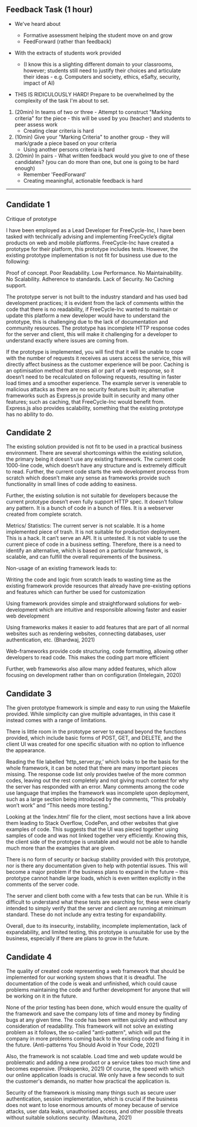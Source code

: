 Feedback Task (1 hour)
-------------

* We've heard about
    * Formative assessment helping the student move on and grow
    * FeedForward (rather than feedback)

* With the extracts of students work provided 
    * (I know this is a slighting different domain to your classrooms, however; students still need to justify their choices and articulate their ideas - e.g. Computers and society, ethics, eSafty, security, impact of AI)
* THIS IS RIDICULOUSLY HARD! Prepare to be overwhelmed by the complexity of the task I'm about to set.
1. (20min) In teams of two or three - Attempt to construct "Marking criteria" for the piece - this will be used by you (teacher) and students to peer assess work
    * Creating clear criteria is hard
2. (10min) Give your "Marking Criteria" to another group - they will mark/grade a piece based on your criteria
    * Using another persons criteria is hard
3. (20min) In pairs - What written feedback would you give to one of these candidates? (you can do more than one, but one is going to be hard enough)
    * Remember 'FeedForward'
    * Creating meaningful, actionable feedback is hard

---


## Candidate 1

Critique of prototype

I have been employed as a Lead Developer for FreeCycle-Inc, I have been tasked with technically advising and implementing FreeCycle’s digital products on web and mobile platforms. FreeCycle-Inc have created a prototype for their platform, this prototype includes tests. However, the existing prototype implementation is not fit for business use due to the following:


Proof of concept.
Poor Readability.
Low Performance.
No Maintainability.
No Scalability.
Adherence to standards.
Lack of Security.
No Caching support.

The prototype server is not built to the industry standard and has used bad development practices; it is evident from the lack of comments within the code that there is no readability, if FreeCycle-Inc wanted to maintain or update this platform a new developer would have to understand the prototype, this is challenging due to the lack of documentation and community resources. The prototype has incomplete HTTP response codes for the server and client, this will make it challenging for a developer to understand exactly where issues are coming from.

If the prototype is implemented, you will find that it will be unable to cope with the number of requests it receives as users access the service, this will directly affect business as the customer experience will be poor. Caching is an optimisation method that stores all or part of a web response, so it doesn’t need to be recalculated on following requests, resulting in faster load times and a smoother experience. The example server is venerable to malicious attacks as there are no security features built in; alternative frameworks such as Express.js provide built in security and many other features; such as caching, that FreeCycle-Inc would benefit from. Express.js also provides scalability, something that the existing prototype has no ability to do.

## Candidate 2

The existing solution provided is not fit to be used in a practical business environment. There are several shortcomings within the existing solution, the primary being it doesn’t use any existing framework. The current code 1000-line code, which doesn’t have any structure and is extremely difficult to read. Further, the current code starts the web development process from scratch which doesn’t make any sense as frameworks provide such functionality in small lines of code adding to easiness.

Further, the existing solution is not suitable for developers because the current prototype doesn’t even fully support HTTP spec. It doesn’t follow any pattern. It is a bunch of code in a bunch of files. It is a webserver created from complete scratch.

Metrics/ Statistics: The current server is not scalable. It is a home implemented piece of trash. It is not suitable for production deployment. This is a hack. It can’t serve an API. It is untested. It is not viable to use the current piece of code in a business setting. Therefore, there is a need to identify an alternative, which is based on a particular framework, is scalable, and can fulfill the overall requirements of the business.

Non-usage of an existing framework leads to:

Writing the code and logic from scratch leads to wasting time as the existing framework provide resources that already have pre-existing options and features which can further be used for customization

Using framework provides simple and straightforward solutions for web-development which are intuitive and responsible allowing faster and easier web development

Using frameworks makes it easier to add features that are part of all normal websites such as rendering websites, connecting databases, user authentication, etc. (Bhardwaj, 2021)

Web-frameworks provide code structuring, code formatting, allowing other developers to read code. This makes the coding part more efficient

Further, web frameworks also allow many added features, which allow focusing on development rather than on configuration (Intelegain, 2020)



## Candidate 3

The given prototype framework is simple and easy to run using the Makefile provided. While simplicity can give multiple advantages, in this case it instead comes with a range of limitations.

There is little room in the prototype server to expand beyond the functions provided, which include basic forms of POST, GET, and DELETE, and the client UI was created for one specific situation with no option to influence the appearance.

Reading the file labelled ‘http_server.py,’ which looks to be the basis for the whole framework, it can be noted that there are many important pieces missing. The response code list only provides twelve of the more common codes, leaving out the rest completely and not giving much context for why the server has responded with an error. Many comments among the code use language that implies the framework was incomplete upon deployment, such as a large section being introduced by the comments, “This probably won’t work” and “This needs more testing.”

Looking at the ‘index.html’ file for the client, most sections have a link above them leading to Stack Overflow, CodePen, and other websites that give examples of code. This suggests that the UI was pieced together using samples of code and was not linked together very efficiently. Knowing this, the client side of the prototype is unstable and would not be able to handle much more than the examples that are given.

There is no form of security or backup stability provided with this prototype, nor is there any documentation given to help with potential issues. This will become a major problem if the business plans to expand in the future – this prototype cannot handle large loads, which is even written explicitly in the comments of the server code.

The server and client both come with a few tests that can be run. While it is difficult to understand what these tests are searching for, these were clearly intended to simply verify that the server and client are running at minimum standard. These do not include any extra testing for expandability.

Overall, due to its insecurity, instability, incomplete implementation, lack of expandability, and limited testing, this prototype is unsuitable for use by the business, especially if there are plans to grow in the future.



## Candidate 4

The quality of created code representing a web framework that should be implemented for our
working system shows that it is dreadful. The documentation of the code is weak and unfinished,
which could cause problems maintaining the code and further development for anyone that will be
working on it in the future.

None of the prior testing has been done, which would ensure the quality of the framework and save
the company lots of time and money by finding bugs at any given time.
The code has been written quickly and without any consideration of readability. This framework will
not solve an existing problem as it follows, the so-called "anti-pattern", which will put the company in
more problems coming back to the existing code and fixing it in the future. (Anti-patterns You Should
Avoid in Your Code, 2021)

Also, the framework is not scalable. Load time and web update would be problematic and adding a
new product or a service takes too much time and becomes expensive. (Prokopenko, 2021)
Of course, the speed with which our online application loads is crucial. We only have a few seconds to
suit the customer's demands, no matter how practical the application is.

Security of the framework is missing many things such as secure user authentication, session
implementation, which is crucial if the business does not want to lose enormous amounts of money
because of service attacks, user data leaks, unauthorised access, and other possible threats without
suitable solutions security. (Mavituna, 2021)
